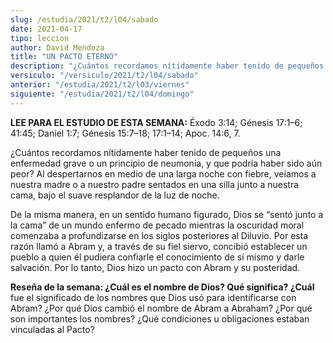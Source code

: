 ```yaml
---
slug: /estudia/2021/t2/l04/sabado
date: 2021-04-17
tipo: leccion
author: David Mendoza
title: "UN PACTO ETERNO"
description: "¿Cuántos recordamos nítidamente haber tenido de pequeños una enfermedad grave o un principio de neumonía, y que podría haber sido aún peor? Al despertarnos en medio de una larga noche con fiebre, veíamos a nuestra madre o a nuestro padre sentados en una silla junto a nuestra cama, bajo el suave resplandor de la luz de noche"
versiculo: "/versiculo/2021/t2/l04/sabado"
anterior: "/estudia/2021/t2/l03/viernes"
siguiente: "/estudia/2021/t2/l04/domingo"
---
```


**LEE PARA EL ESTUDIO DE ESTA SEMANA:** Éxodo 3:14;
Génesis 17:1–6; 41:45; Daniel 1:7; Génesis
15:7–18; 17:1–14; Apoc. 14:6, 7.


¿Cuántos recordamos nítidamente haber tenido de
pequeños una enfermedad grave o un principio de neumonía, y
que podría haber sido aún peor? Al despertarnos en medio de
una larga noche con fiebre, veíamos a nuestra madre o a nuestro
padre sentados en una silla junto a nuestra cama, bajo el suave
resplandor de la luz de noche.


De la misma manera, en un sentido humano figurado, Dios se
“sentó junto a la cama” de un mundo enfermo de pecado
mientras la oscuridad moral comenzaba a profundizarse en los siglos
posteriores al Diluvio. Por esta razón llamó a Abram y, a
través de su fiel siervo, concibió establecer un pueblo a
quien él pudiera confiarle el conocimiento de sí mismo y
darle salvación. Por lo tanto, Dios hizo un pacto con Abram y su
posteridad.


**Reseña de la semana: ¿Cuál es el nombre de Dios?
Qué significa? ¿Cuál** fue el significado de los nombres que Dios usó para
identificarse con Abram? ¿Por qué Dios cambió el nombre
de Abram a Abraham? ¿Por qué son importantes los nombres?
¿Qué condiciones u obligaciones estaban vinculadas al Pacto?
